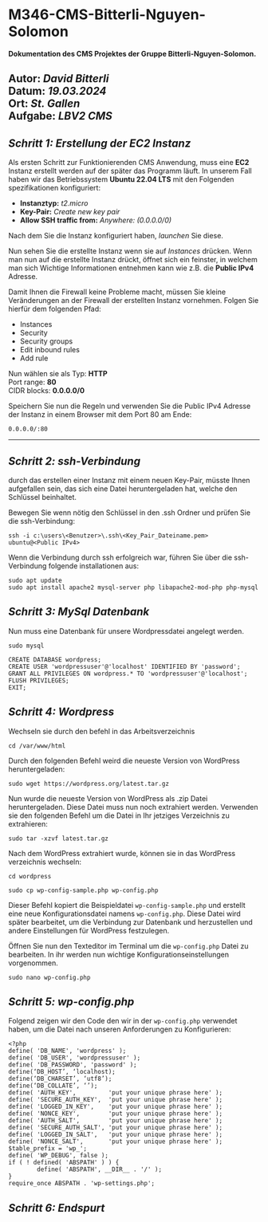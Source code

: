# M346-CMS-Bitterli-Nguyen-Solomon
**Dokumentation des CMS Projektes der Gruppe Bitterli-Nguyen-Solomon.**  
  
**Autor:** *David Bitterli*  
**Datum:** *19.03.2024*  
**Ort:** *St. Gallen*  
**Aufgabe:** *LBV2 CMS*  
---
## *Schritt 1: Erstellung der EC2 Instanz*

Als ersten Schritt zur Funktionierenden CMS Anwendung, muss eine **EC2** Instanz erstellt werden auf der später das Programm läuft. In unserem Fall haben wir das Betriebssystem **Ubuntu 22.04 LTS** mit den Folgenden spezifikationen konfiguriert:  
  * **Instanztyp:** *t2.micro*
  * **Key-Pair:** *Create new key pair*
  * **Allow SSH traffic from:** *Anywhere: (0.0.0.0/0)*

Nach dem Sie die Instanz konfiguriert haben, *launchen* Sie diese.

Nun sehen Sie die erstellte Instanz wenn sie auf *Instances* drücken. Wenn man nun auf die erstellte Instanz drückt, öffnet sich ein feinster, in welchem man sich Wichtige Informationen entnehmen kann wie z.B. die **Public IPv4** Adresse.  


Damit Ihnen die Firewall keine Probleme macht, müssen Sie kleine Veränderungen an der Firewall der erstellten Instanz vornehmen. Folgen Sie hierfür dem folgenden Pfad:
  * Instances
  * Security
  * Security groups
  * Edit inbound rules
  * Add rule

Nun wählen sie als Typ: **HTTP**  
Port range: **80**  
CIDR blocks: **0.0.0.0/0**  

Speichern Sie nun die Regeln und verwenden Sie die Public IPv4 Adresse der Instanz in einem Browser mit dem Port 80 am Ende:

`0.0.0.0/:80`

---
## *Schritt 2: ssh-Verbindung*

durch das erstellen einer Instanz mit einem neuen Key-Pair, müsste Ihnen aufgefallen sein, das sich eine Datei heruntergeladen hat, welche den Schlüssel beinhaltet.  

Bewegen Sie wenn nötig den Schlüssel in den .ssh Ordner und prüfen Sie die ssh-Verbindung:
```
ssh -i c:\users\<Benutzer>\.ssh\<Key_Pair_Dateiname.pem> ubuntu@<Public IPv4>
```
Wenn die Verbindung durch ssh erfolgreich war, führen Sie über die ssh-Verbindung folgende installationen aus:
```
sudo apt update
sudo apt install apache2 mysql-server php libapache2-mod-php php-mysql
```

## *Schritt 3: MySql Datenbank*

Nun muss eine Datenbank für unsere Wordpressdatei angelegt werden.
```
sudo mysql
```

```
CREATE DATABASE wordpress;
CREATE USER 'wordpressuser'@'localhost' IDENTIFIED BY 'password';
GRANT ALL PRIVILEGES ON wordpress.* TO 'wordpressuser'@'localhost';
FLUSH PRIVILEGES;
EXIT;
```

## *Schritt 4: Wordpress*

Wechseln sie durch den befehl in das Arbeitsverzeichnis
```
cd /var/www/html
```

Durch den folgenden Befehl weird die neueste Version von WordPress heruntergeladen:
```
sudo wget https://wordpress.org/latest.tar.gz
```

Nun wurde die neueste Version von WordPress als .zip Datei heruntergeladen. Diese Datei muss nun noch extrahiert werden. Verwenden sie den folgenden Befehl um die Datei in Ihr jetziges Verzeichnis zu extrahieren:

```
sudo tar -xzvf latest.tar.gz
```

Nach dem WordPress extrahiert wurde, können sie in das WordPress verzeichnis wechseln:
```
cd wordpress
```

```
sudo cp wp-config-sample.php wp-config.php
```
Dieser Befehl kopiert die Beispieldatei `wp-config-sample.php` und erstellt eine neue Konfigurationsdatei namens `wp-config.php`. Diese Datei wird später bearbeitet, um die Verbindung zur Datenbank und herzustellen und andere Einstellungen für WordPress festzulegen.

Öffnen Sie nun den Texteditor im Terminal um die `wp-config.php` Datei zu bearbeiten. In ihr werden nun wichtige Konfigurationseinstellungen vorgenommen.

```
sudo nano wp-config.php
```

## *Schritt 5: wp-config.php*

Folgend zeigen wir den Code den wir in der `wp-config.php` verwendet haben, um die Datei nach unseren Anforderungen zu Konfigurieren:

```
<?php
define( 'DB_NAME', 'wordpress' );
define( 'DB_USER', 'wordpressuser' );
define( 'DB_PASSWORD', 'password' );
define(‘DB_HOST’, ‘localhost);
define(‘DB_CHARSET’, ‘utf8’);
define(‘DB_COLLATE’, ‘’);
define( 'AUTH_KEY',         'put your unique phrase here' );
define( 'SECURE_AUTH_KEY',  'put your unique phrase here' );
define( 'LOGGED_IN_KEY',    'put your unique phrase here' );
define( 'NONCE_KEY',        'put your unique phrase here' );
define( 'AUTH_SALT',        'put your unique phrase here' );
define( 'SECURE_AUTH_SALT', 'put your unique phrase here' );
define( 'LOGGED_IN_SALT',   'put your unique phrase here' );
define( 'NONCE_SALT',       'put your unique phrase here' );
$table_prefix = 'wp_';
define( 'WP_DEBUG', false );
if ( ! defined( 'ABSPATH' ) ) {
        define( 'ABSPATH', __DIR__ . '/' );
}
require_once ABSPATH . 'wp-settings.php';
```

## *Schritt 6: Endspurt*